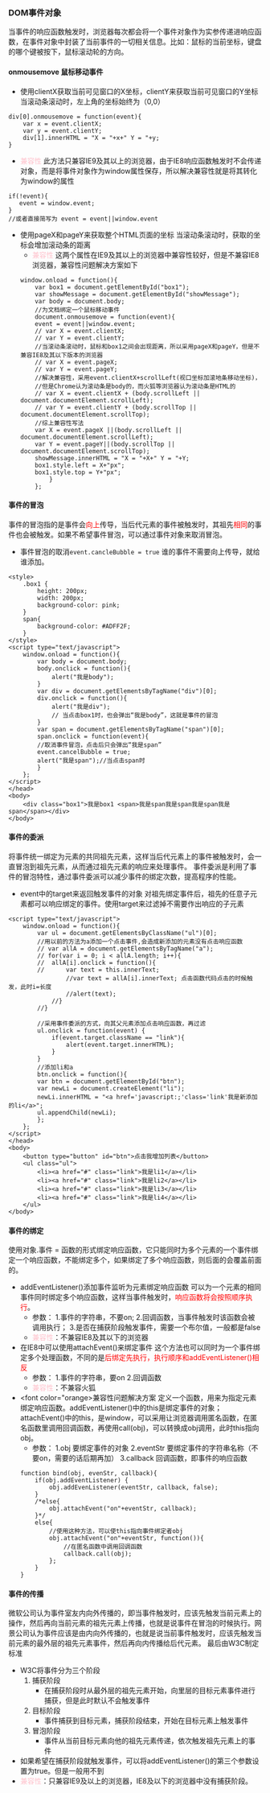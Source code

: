 ### DOM事件对象
当事件的响应函数触发时，浏览器每次都会将一个事件对象作为实参传递进响应函数，在事件对象中封装了当前事件的一切相关信息。比如：鼠标的当前坐标，键盘的哪个键被按下，鼠标滚动轮的方向。
#### onmousemove 鼠标移动事件
* 使用clientX获取当前可见窗口的X坐标，clientY来获取当前可见窗口的Y坐标
当滚动条滚动时，左上角的坐标始终为（0,0）
```
div[0].onmousemove = function(event){
    var x = event.clientX;
    var y = event.clientY;
    div[1].innerHTML = "X = "+x+" Y = "+y;
}
```
* <font color="pink">兼容性</font>
    此方法只兼容IE9及其以上的浏览器，由于IE8响应函数触发时不会传递对象，而是将事件对象作为window属性保存，所以解决兼容性就是将其转化为window的属性
```
if(!event){
   event = window.event;
}
//或者直接简写为 event = event||window.event
```
* 使用pageX和pageY来获取整个HTML页面的坐标
当滚动条滚动时，获取的坐标会增加滚动条的距离
    * <font color="pink">兼容性</font>
    这两个属性在IE9及其以上的浏览器中兼容性较好，但是不兼容IE8浏览器，兼容性问题解决方案如下
    ```
	window.onload = function(){
		var box1 = document.getElementById("box1");
		var showMessage = document.getElementById("showMessage");
		var body = document.body;
		//为文档绑定一个鼠标移动事件
		document.onmousemove = function(event){
		event = event||window.event;
		// var X = event.clientX;
		// var Y = event.clientY;
		//当滚动条滚动时，鼠标和box1之间会出现距离，所以采用pageX和pageY，但是不兼容IE8及其以下版本的浏览器
		// var X = event.pageX;
		// var Y = event.pageY;
		//解决兼容性，采用event.clientX+scrollLeft(视口坐标加滚地条移动坐标)，
		//但是Chrome认为滚动条是body的，而火狐等浏览器认为滚动条是HTML的
		// var X = event.clientX + (body.scrollLeft || document.documentElement.scrollLeft);
		// var Y = event.clientY + (body.scrollTop || document.documentElement.scrollTop);
		//综上兼容性写法
		var X = event.pageX ||(body.scrollLeft || document.documentElement.scrollLeft);
		var Y = event.pageY||(body.scrollTop || document.documentElement.scrollTop);
		showMessage.innerHTML = "X = "+X+" Y = "+Y;
		box1.style.left = X+"px";
		box1.style.top = Y+"px";
			}
		};
    ```
#### 事件的冒泡
事件的冒泡指的是事件会<font color="red">向上</font>传导，当后代元素的事件被触发时，其祖先<font color="red">相同</font>的事件也会被触发。如果不希望事件冒泡，可以通过事件对象来取消冒泡。
* 事件冒泡的取消`event.cancleBubble = true`
谁的事件不需要向上传导，就给谁添加。
```
<style>
	.box1 {
		height: 200px;
		width: 200px;
		background-color: pink;
	}
	span{
		background-color: #ADFF2F;
	}
</style>
<script type="text/javascript">
	window.onload = function(){
		var body = document.body;
		body.onclick = function(){
			alert("我是body");
		}
		var div = document.getElementsByTagName("div")[0];
		div.onclick = function(){
			alert("我是div");
			// 当点击box1时，也会弹出“我是body”，这就是事件的冒泡
		}
		var span = document.getElementsByTagName("span")[0];
		span.onclick = function(event){
		//取消事件冒泡，点击后只会弹出“我是span”
		event.cancelBubble = true;
		alert("我是span");//当点击span时
		}
	};
</script>
</head>
<body>
	<div class="box1">我是box1 <span>我是span我是span我是span我是span</span></div>
</body>
```
#### 事件的委派
将事件统一绑定为元素的共同祖先元素，这样当后代元素上的事件被触发时，会一直冒泡到祖先元素，从而通过祖先元素的响应来处理事件。
事件委派是利用了事件的冒泡特性，通过事件委派可以减少事件的绑定次数，提高程序的性能。
* event中的target来返回触发事件的对象
对祖先绑定事件后，祖先的任意子元素都可以响应绑定的事件。使用target来过滤掉不需要作出响应的子元素
```
<script type="text/javascript">
	window.onload = function(){
		var ul = document.getElementsByClassName("ul")[0];
		//用以前的方法为a添加一个点击事件,会造成新添加的元素没有点击响应函数
		// var allA = document.getElementsByTagName("a");
		// for(var i = 0; i < allA.length; i++){
		// 	allA[i].onclick = function(){
		// 	    var text = this.innerText;
			    //var text = allA[i].innerText; 点击函数代码点击的时候触发，此时i=长度
		        //alert(text);
		    //}
		//}
	
		//采用事件委派的方式，向其父元素添加点击响应函数，再过滤
		ul.onclick = function(event) {
			if(event.target.className == "link"){
				alert(event.target.innerHTML);
			}
		}
		//添加li和a
		btn.onclick = function(){
		var btn = document.getElementById("btn");
		var newLi = document.createElement("li");
		newLi.innerHTML = "<a href='javascript:;'class='link'我是新添加的li</a>";
		ul.appendChild(newLi);
		};
	};
</script>
</head>
<body>
	<button type="button" id="btn">点击我增加列表</button>
	<ul class="ul">
		<li><a href="#" class="link">我是li1</a></li>
		<li><a href="#" class="link">我是li2</a></li>
		<li><a href="#" class="link">我是li3</a></li>
		<li><a href="#" class="link">我是li4</a></li>
	</ul>
</body>
```
#### 事件的绑定
使用对象.事件 = 函数的形式绑定响应函数，它只能同时为多个元素的一个事件绑定一个响应函数，不能绑定多个，如果绑定了多个响应函数，则后面的会覆盖前面的。
* addEventListener()添加事件监听为元素绑定响应函数
可以为一个元素的相同事件同时绑定多个响应函数，这样当事件触发时，<font color="red">响应函数将会按照顺序执行</font>。
	* 参数：
	1.事件的字符串，不要on;
	2.回调函数，当事件触发时该函数会被调用执行；
	3.是否在捕获阶段触发事件，需要一个布尔值，一般都是false
	* <font color="pink">兼容性</font>：不兼容IE8及其以下的浏览器
* 在IE8中可以使用attachEvent()来绑定事件
这个方法也可以同时为一个事件绑定多个处理函数，不同的是<font color="red">后绑定先执行，执行顺序和addEventListener()相反</font>
	- 参数：
		1.事件的字符串，要on
		2.回调函数
	- <font color="pink">兼容性</font>：不兼容火狐
* <font color="orange>兼容性问题解决方案</font>
定义一个函数，用来为指定元素绑定响应函数。addEventListener()中的this是绑定事件的对象；attachEvent()中的this，是window，可以采用让浏览器调用匿名函数，在匿名函数里调用回调函数，再使用call(obj)，可以转换成obj调用，此时this指向obj。
	* 参数：
	1.obj 要绑定事件的对象
	2.eventStr 要绑定事件的字符串名称（不要on，需要的话后期再加）
	3.callback 回调函数，即事件的响应函数
	```
	function bind(obj, evenStr, callback){
		if(obj.addEventListener) {
			obj.addEvenListener(eventStr, callback, false);
		} 
		/*else{
			obj.attachEvent("on"+eventStr, callback);
		}*/
		else{
			//使用这种方法，可以使this指向事件绑定者obj
			obj.attachEvent("on"+eventStr, function()){
				//在匿名函数中调用回调函数
				callback.call(obj);
			};
		}
	}
	```
#### 事件的传播
微软公司认为事件室友内向外传播的，即当事件触发时，应该先触发当前元素上的操作，然后再向当前元素的祖先元素上传播，也就是说事件在冒泡的时候执行。网景公司认为事件应该是由内向外传播的，也就是说当前事件触发时，应该先触发当前元素的最外层的祖先元素事件，然后再向内传播给后代元素。 最后由W3C制定标准 
* W3C将事件分为三个阶段
	1. 捕获阶段
		- 在捕获阶段时从最外层的祖先元素开始，向里层的目标元素事件进行捕获，但是此时默认不会触发事件
	2. 目标阶段
		- 事件捕获到目标元素，捕获阶段结束，开始在目标元素上触发事件
	3. 冒泡阶段
		- 事件从当前目标元素向他的祖先元素传递，依次触发祖先元素上的事件
* 如果希望在捕获阶段就触发事件，可以将addEventListener()的第三个参数设置为true。但是一般用不到
* <font color="pink">兼容性</font>：只兼容IE9及以上的浏览器，IE8及以下的浏览器中没有捕获阶段。 
	


